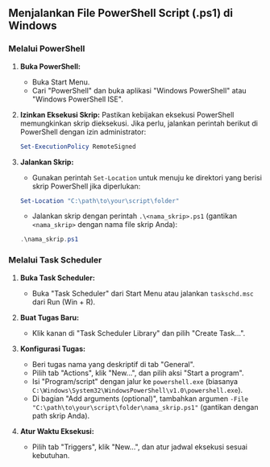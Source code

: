 ## Menjalankan File PowerShell Script (.ps1) di Windows

### Melalui PowerShell

1. **Buka PowerShell:**
    - Buka Start Menu.
    - Cari "PowerShell" dan buka aplikasi "Windows PowerShell" atau "Windows PowerShell ISE".

2. **Izinkan Eksekusi Skrip:**
    Pastikan kebijakan eksekusi PowerShell memungkinkan skrip dieksekusi. Jika perlu, jalankan perintah berikut di PowerShell dengan izin administrator:
    ```powershell
    Set-ExecutionPolicy RemoteSigned
    ```

3. **Jalankan Skrip:**
    - Gunakan perintah `Set-Location` untuk menuju ke direktori yang berisi skrip PowerShell jika diperlukan:
    ```powershell
    Set-Location "C:\path\to\your\script\folder"
    ```
    - Jalankan skrip dengan perintah `.\<nama_skrip>.ps1` (gantikan `<nama_skrip>` dengan nama file skrip Anda):
    ```powershell
    .\nama_skrip.ps1
    ```

### Melalui Task Scheduler

1. **Buka Task Scheduler:**
    - Buka "Task Scheduler" dari Start Menu atau jalankan `taskschd.msc` dari Run (Win + R).

2. **Buat Tugas Baru:**
    - Klik kanan di "Task Scheduler Library" dan pilih "Create Task...".

3. **Konfigurasi Tugas:**
    - Beri tugas nama yang deskriptif di tab "General".
    - Pilih tab "Actions", klik "New...", dan pilih aksi "Start a program".
    - Isi "Program/script" dengan jalur ke `powershell.exe` (biasanya `C:\Windows\System32\WindowsPowerShell\v1.0\powershell.exe`).
    - Di bagian "Add arguments (optional)", tambahkan argumen `-File "C:\path\to\your\script\folder\nama_skrip.ps1"` (gantikan dengan path skrip Anda).

4. **Atur Waktu Eksekusi:**
    - Pilih tab "Triggers", klik "New...", dan atur jadwal eksekusi sesuai kebutuhan.
